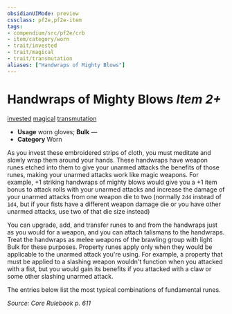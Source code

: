 ```yaml
---
obsidianUIMode: preview
cssclass: pf2e,pf2e-item
tags:
- compendium/src/pf2e/crb
- item/category/worn
- trait/invested
- trait/magical
- trait/transmutation
aliases: ["Handwraps of Mighty Blows"]
---
```

# Handwraps of Mighty Blows *Item 2+*  
[invested](rules/traits/invested.md)  [magical](rules/traits/magical.md)  [transmutation](rules/traits/transmutation.md)  

- **Usage** worn gloves; **Bulk** —
- **Category** Worn

As you invest these embroidered strips of cloth, you must meditate and slowly wrap them around your hands. These handwraps have weapon runes etched into them to give your unarmed attacks the benefits of those runes, making your unarmed attacks work like magic weapons. For example, +1 striking handwraps of mighty blows would give you a +1 item bonus to attack rolls with your unarmed attacks and increase the damage of your unarmed attacks from one weapon die to two (normally `2d4` instead of `1d4`, but if your fists have a different weapon damage die or you have other unarmed attacks, use two of that die size instead)

You can upgrade, add, and transfer runes to and from the handwraps just as you would for a weapon, and you can attach talismans to the handwraps. Treat the handwraps as melee weapons of the brawling group with light Bulk for these purposes. Property runes apply only when they would be applicable to the unarmed attack you're using. For example, a property that must be applied to a slashing weapon wouldn't function when you attacked with a fist, but you would gain its benefits if you attacked with a claw or some other slashing unarmed attack.

The entries below list the most typical combinations of fundamental runes.

*Source: Core Rulebook p. 611*